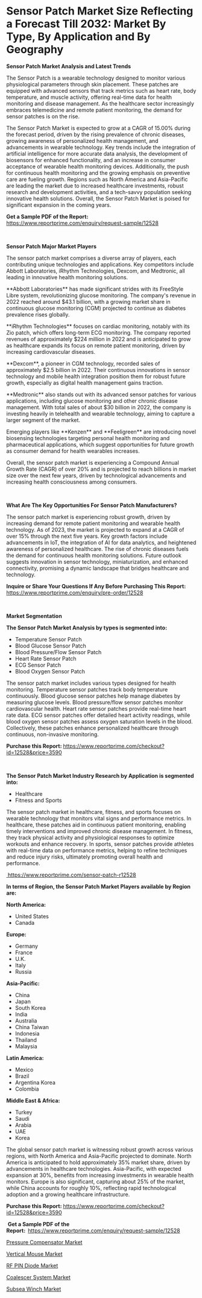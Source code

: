 <p><h1>Sensor Patch Market Size Reflecting a Forecast Till 2032: Market By Type, By Application and By Geography</h1></p><p><strong>Sensor Patch Market Analysis and Latest Trends</strong></p>
<p><p>The Sensor Patch is a wearable technology designed to monitor various physiological parameters through skin placement. These patches are equipped with advanced sensors that track metrics such as heart rate, body temperature, and muscle activity, offering real-time data for health monitoring and disease management. As the healthcare sector increasingly embraces telemedicine and remote patient monitoring, the demand for sensor patches is on the rise.</p><p>The Sensor Patch Market is expected to grow at a CAGR of 15.00% during the forecast period, driven by the rising prevalence of chronic diseases, growing awareness of personalized health management, and advancements in wearable technology. Key trends include the integration of artificial intelligence for more accurate data analysis, the development of biosensors for enhanced functionality, and an increase in consumer acceptance of wearable health monitoring devices. Additionally, the push for continuous health monitoring and the growing emphasis on preventive care are fueling growth. Regions such as North America and Asia-Pacific are leading the market due to increased healthcare investments, robust research and development activities, and a tech-savvy population seeking innovative health solutions. Overall, the Sensor Patch Market is poised for significant expansion in the coming years.</p></p>
<p><strong>Get a Sample PDF of the Report:&nbsp;</strong> <a href="https://www.reportprime.com/enquiry/request-sample/12528?utm_campaign=2446&utm_medium=2&utm_source=Github&utm_content=ia&utm_term=18032025&utm_id=sensor-patch">https://www.reportprime.com/enquiry/request-sample/12528</a></p>
<p>&nbsp;</p>
<p><strong>Sensor Patch Major Market Players</strong></p>
<p><p>The sensor patch market comprises a diverse array of players, each contributing unique technologies and applications. Key competitors include Abbott Laboratories, iRhythm Technologies, Dexcom, and Medtronic, all leading in innovative health monitoring solutions.</p><p>**Abbott Laboratories** has made significant strides with its FreeStyle Libre system, revolutionizing glucose monitoring. The company's revenue in 2022 reached around $43.1 billion, with a growing market share in continuous glucose monitoring (CGM) projected to continue as diabetes prevalence rises globally.</p><p>**iRhythm Technologies** focuses on cardiac monitoring, notably with its Zio patch, which offers long-term ECG monitoring. The company reported revenues of approximately $224 million in 2022 and is anticipated to grow as healthcare expands its focus on remote patient monitoring, driven by increasing cardiovascular diseases.</p><p>**Dexcom**, a pioneer in CGM technology, recorded sales of approximately $2.5 billion in 2022. Their continuous innovations in sensor technology and mobile health integration position them for robust future growth, especially as digital health management gains traction.</p><p>**Medtronic** also stands out with its advanced sensor patches for various applications, including glucose monitoring and other chronic disease management. With total sales of about $30 billion in 2022, the company is investing heavily in telehealth and wearable technology, aiming to capture a larger segment of the market.</p><p>Emerging players like **Kenzen** and **Feeligreen** are introducing novel biosensing technologies targeting personal health monitoring and pharmaceutical applications, which suggest opportunities for future growth as consumer demand for health wearables increases.</p><p>Overall, the sensor patch market is experiencing a Compound Annual Growth Rate (CAGR) of over 20% and is projected to reach billions in market size over the next few years, driven by technological advancements and increasing health consciousness among consumers.</p></p>
<p>&nbsp;</p>
<p><strong>What Are The Key Opportunities For Sensor Patch Manufacturers?</strong></p>
<p><p>The sensor patch market is experiencing robust growth, driven by increasing demand for remote patient monitoring and wearable health technology. As of 2023, the market is projected to expand at a CAGR of over 15% through the next five years. Key growth factors include advancements in IoT, the integration of AI for data analytics, and heightened awareness of personalized healthcare. The rise of chronic diseases fuels the demand for continuous health monitoring solutions. Future outlook suggests innovation in sensor technology, miniaturization, and enhanced connectivity, promising a dynamic landscape that bridges healthcare and technology.</p></p>
<p><strong>Inquire or Share Your Questions If Any Before Purchasing This Report:</strong> <a href="https://www.reportprime.com/enquiry/pre-order/12528?utm_campaign=2446&utm_medium=2&utm_source=Github&utm_content=ia&utm_term=18032025&utm_id=sensor-patch">https://www.reportprime.com/enquiry/pre-order/12528</a></p>
<p>&nbsp;</p>
<p><strong>Market Segmentation</strong></p>
<p><strong>The Sensor Patch Market Analysis by types is segmented into:</strong></p>
<p><ul><li>Temperature Sensor Patch</li><li>Blood Glucose Sensor Patch</li><li>Blood Pressure/Flow Sensor Patch</li><li>Heart Rate Sensor Patch</li><li>ECG Sensor Patch</li><li>Blood Oxygen Sensor Patch</li></ul></p>
<p><p>The sensor patch market includes various types designed for health monitoring. Temperature sensor patches track body temperature continuously. Blood glucose sensor patches help manage diabetes by measuring glucose levels. Blood pressure/flow sensor patches monitor cardiovascular health. Heart rate sensor patches provide real-time heart rate data. ECG sensor patches offer detailed heart activity readings, while blood oxygen sensor patches assess oxygen saturation levels in the blood. Collectively, these patches enhance personalized healthcare through continuous, non-invasive monitoring.</p></p>
<p><strong>Purchase this Report:&nbsp;</strong><a href="https://www.reportprime.com/checkout?id=12528&price=3590&utm_campaign=2446&utm_medium=2&utm_source=Github&utm_content=ia&utm_term=18032025&utm_id=sensor-patch">https://www.reportprime.com/checkout?id=12528&price=3590</a></p>
<p>&nbsp;</p>
<p><strong>The Sensor Patch Market Industry Research by Application is segmented into:</strong></p>
<p><ul><li>Healthcare</li><li>Fitness and Sports</li></ul></p>
<p><p>The sensor patch market in healthcare, fitness, and sports focuses on wearable technology that monitors vital signs and performance metrics. In healthcare, these patches aid in continuous patient monitoring, enabling timely interventions and improved chronic disease management. In fitness, they track physical activity and physiological responses to optimize workouts and enhance recovery. In sports, sensor patches provide athletes with real-time data on performance metrics, helping to refine techniques and reduce injury risks, ultimately promoting overall health and performance.</p></p>
<p><a href="https://www.reportprime.com/sensor-patch-r12528?utm_campaign=2446&utm_medium=2&utm_source=Github&utm_content=ia&utm_term=18032025&utm_id=sensor-patch">&nbsp;https://www.reportprime.com/sensor-patch-r12528</a></p>
<p><strong>In terms of Region, the Sensor Patch Market Players available by Region are:</strong></p>
<p>
    <p> <strong> North America: </strong>
        <ul>
            <li>United States</li>
            <li>Canada</li>
        </ul>
        </p> 
    <p> <strong> Europe: </strong>
        <ul>
            <li>Germany</li>
            <li>France</li>
            <li>U.K.</li>
            <li>Italy</li>
            <li>Russia</li>
        </ul>
        </p> 
    <p> <strong> Asia-Pacific: </strong>
        <ul>
            <li>China</li>
            <li>Japan</li>
            <li>South Korea</li>
            <li>India</li>
            <li>Australia</li>
            <li>China Taiwan</li>
            <li>Indonesia</li>
            <li>Thailand</li>
            <li>Malaysia</li>
        </ul>
        </p> 
    <p> <strong> Latin America: </strong>
        <ul>
            <li>Mexico</li>
            <li>Brazil</li>
            <li>Argentina Korea</li>
            <li>Colombia</li>
        </ul>
        </p> 
    <p> <strong> Middle East & Africa: </strong>
        <ul>
            <li>Turkey</li>
            <li>Saudi</li>
            <li>Arabia</li>
            <li>UAE</li>
            <li>Korea</li>
        </ul>
    </p>
    </p>
<p><p>The global sensor patch market is witnessing robust growth across various regions, with North America and Asia-Pacific projected to dominate. North America is anticipated to hold approximately 35% market share, driven by advancements in healthcare technologies. Asia-Pacific, with expected expansion at 30%, benefits from increasing investments in wearable health monitors. Europe is also significant, capturing about 25% of the market, while China accounts for roughly 10%, reflecting rapid technological adoption and a growing healthcare infrastructure.</p></p>
<p><strong>Purchase this Report: </strong><a href="https://www.reportprime.com/checkout?id=12528&price=3590&utm_campaign=2446&utm_medium=2&utm_source=Github&utm_content=ia&utm_term=18032025&utm_id=sensor-patch">https://www.reportprime.com/checkout?id=12528&price=3590</a></p>
<p>&nbsp;<strong>Get a Sample PDF of the Report:&nbsp;&nbsp;</strong><a href="https://www.reportprime.com/enquiry/request-sample/12528?utm_campaign=2446&utm_medium=2&utm_source=Github&utm_content=ia&utm_term=18032025&utm_id=sensor-patch">https://www.reportprime.com/enquiry/request-sample/12528</a></p>
<p><strong></strong></p>
<p><p><a href="https://www.linkedin.com/pulse/transforming-connectivity-exploring-pressure-compensator-markets-4xjkf?utm_campaign=2446&utm_medium=2&utm_source=Github&utm_content=ia&utm_term=18032025&utm_id=sensor-patch">Pressure Compensator Market</a></p><p><a href="https://github.com/seherlouize/Market-Research-Report-List-1/blob/main/vertical-mouse-market.md?utm_campaign=2446&utm_medium=2&utm_source=Github&utm_content=ia&utm_term=18032025&utm_id=sensor-patch">Vertical Mouse Market</a></p><p><a href="https://github.com/delcirodda4f/Market-Research-Report-List-1/blob/main/rf-pin-diode-market.md?utm_campaign=2446&utm_medium=2&utm_source=Github&utm_content=ia&utm_term=18032025&utm_id=sensor-patch">RF PIN Diode Market</a></p><p><a href="https://www.linkedin.com/pulse/detailed-examination-coalescer-system-market-size-share-axw6e?utm_campaign=2446&utm_medium=2&utm_source=Github&utm_content=ia&utm_term=18032025&utm_id=sensor-patch">Coalescer System Market</a></p><p><a href="https://www.linkedin.com/pulse/success-road-map-growing-subsea-winch-market-industrys-significant-7wt1f?utm_campaign=2446&utm_medium=2&utm_source=Github&utm_content=ia&utm_term=18032025&utm_id=sensor-patch">Subsea Winch Market</a></p></p>